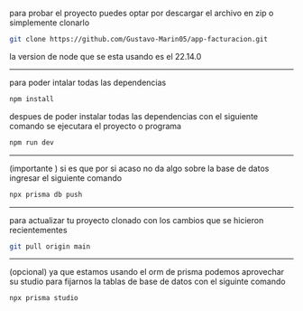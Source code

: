 para probar el proyecto puedes optar por descargar el archivo en zip o simplemente clonarlo
```sh
git clone https://github.com/Gustavo-Marin05/app-facturacion.git
```

la version de node que se esta usando es el 22.14.0

---
para poder intalar todas las dependencias 

```sh
npm install
```

despues de poder instalar todas las dependencias 
con el siguiente comando se ejecutara el proyecto o programa
```sh
npm run dev
```

---

(importante )
si es que por si acaso no da algo sobre la base de datos ingresar el siguiente comando
```sh
npx prisma db push
```


---
para actualizar tu proyecto clonado con los cambios que se hicieron recientementes
```sh
git pull origin main

```

---
(opcional)  ya que estamos usando el orm de prisma podemos aprovechar su studio para fijarnos la tablas de base de datos
con el siguinte comando

```sh
npx prisma studio
```
